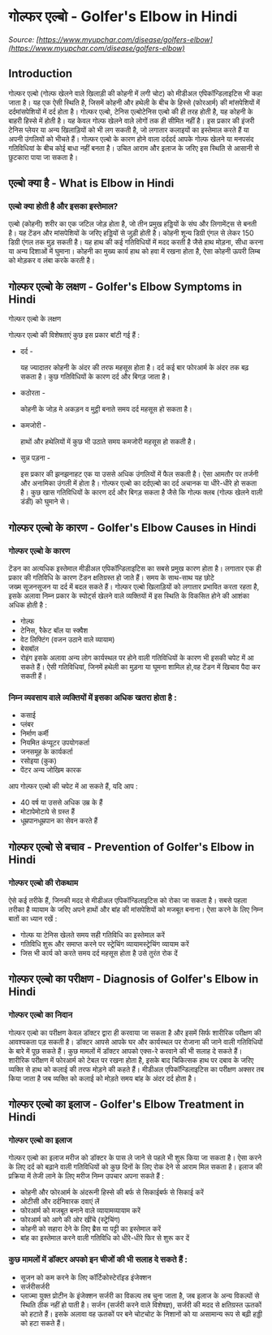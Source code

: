 # गोल्फर एल्बो - Golfer's Elbow in Hindi
_Source: [https://www.myupchar.com/disease/golfers-elbow](https://www.myupchar.com/disease/golfers-elbow)_

## Introduction
गोल्फर एल्बो (गोल्फ खेलने वाले खिलाड़ी की कोहनी में लगी चोट) को मीडीअल एपिकॉन्डिलाइटिस भी कहा जाता है। यह एक ऐसी स्थिति है, जिसमें कोहनी और हथेली के बीच के हिस्से (फोरआर्म) की मांसपेशियों में दर्दमांसपेशियों में दर्द होता है। गोल्फर एल्बो, टेनिस एल्बोटेनिस एल्बो की ही तरह होती है, यह कोहनी के बाहरी हिस्से में होती है। यह केवल गोल्फ खेलने वाले लोगों तक ही सीमित नहीं है।
इस प्रकार की इंजरी टेनिस प्लेयर या अन्य खिलाड़ियों को भी लग सकती है, जो लगातार कलाइयों का इस्तेमाल करते हैं या अपनी उंगलियों को भीचते हैं। गोल्फर एल्बो के कारण होने वाला दर्ददर्द आपके गोल्फ खेलने या मनपसंद गतिविधियां के बीच कोई बाधा नहीं बनता है। उचित आराम और इलाज के जरिए इस स्थिति से आसानी से छुटकारा पाया जा सकता है।

## एल्बो क्या है - What is Elbow in Hindi
### एल्बो क्या होती है और इसका इस्तेमाल?
एल्बो (कोहनी) शरीर का एक जटिल जोड़ होता है, जो तीन प्रमुख हड्डियों के संघ और लिगामेंट्स से बनती है। यह टेंडन और मांसपेशियों के जरिए हड्डियों से जुड़ी होती है। कोहनी शून्य डिग्री एंगल से लेकर 150 डिग्री एंगल तक मुड़ सकती है। यह हाथ की कई गतिविधियों में मदद करती है जैसे हाथ मोड़ना, सीधा करना या अन्य दिशाओं में घुमाना।
कोहनी का मुख्य कार्य हाथ को हवा में रखना होता है, ऐसा कोहनी ऊपरी लिम्ब को मोड़कर व लंबा करके करती है।

## गोल्फर एल्बो के लक्षण - Golfer's Elbow Symptoms in Hindi
गोल्फर एल्बो के लक्षण
गोल्फर एल्बो की विशेषताएं कुछ इस प्रकार बांटी गई हैं :
- दर्द -
	यह ज्यादातर कोहनी के अंदर की तरफ महसूस होता है। दर्द कई बार फोरआर्म के अंदर तक बढ़ सकता है। कुछ गतिविधियों के कारण दर्द और बिगड़ जाता है।
- कठोरता -
	कोहनी के जोड़ मे अकड़न व मुट्ठी बनाते समय दर्द महसूस हो सकता है।
- कमजोरी -
	हाथों और हथेलियों में कुछ भी उठाते समय कमजोरी महसूस हो सकती है।
- सुन्न पड़ना -
	इस प्रकार की झनझनाहट एक या उससे अधिक उंगलियों में फैल सकती है। ऐसा आमतौर पर तर्जनी और अनामिका उंगली में होता है।
गोल्फर एल्बो का दर्दएल्बो का दर्द अचानक या धीरे-धीरे हो सकता है। कुछ खास गतिविधियों के कारण दर्द और बिगड़ सकता है जैसे कि गोल्फ क्लब (गोल्फ खेलने वाली डंडी) को घुमाने से।

## गोल्फर एल्बो के कारण - Golfer's Elbow Causes in Hindi
### गोल्फर एल्बो के कारण
टेंडन का अत्यधिक इस्तेमाल मीडीअल एपिकॉन्डिलाइटिस का सबसे प्रमुख कारण होता है। लगातार एक ही प्रकार की गतिविधि के कारण टेंडन क्षतिग्रस्त हो जाते हैं। समय के साथ-साथ यह छोटे जख्म सूजनसूजन या दर्द में बदल सकते हैं।
गोल्फर एल्बो खिलाड़ियों को लगातार प्रभावित करता रहता है, इसके अलावा निम्न प्रकार के स्पोर्ट्स खेलने वाले व्यक्तियों में इस स्थिति के विकसित होने की आशंका अधिक होती है :
- गोल्फ
- टेनिस, रैकेट बॉल या स्क्वैश
- वेट लिफ्टिंग (वजन उठाने वाले व्यायाम)
- बेसबॉल
- रोइंग
इसके अलावा अन्य लोग कार्यस्थल पर होने वाली गतिविधियों के कारण भी इसकी चपेट में आ सकते हैं। ऐसी गतिविधियां, जिनमें हथेली का मुड़ना या घूमना शामिल हो,वह टेंडन में खिचाव पैदा कर सकती हैं।
### निम्न व्यवसाय वाले व्यक्तियों में इसका अधिक खतरा होता है :
- कसाई
- प्लंबर
- निर्माण कर्मी
- नियमित कंप्यूटर उपयोगकर्ता
- जनसमूह के कार्यकर्ता
- रसोइया (कुक)
- पेंटर
अन्य जोखिम कारक
आप गोल्फर एल्बो की चपेट में आ सकते हैं, यदि आप :
- 40 वर्ष या उससे अधिक उम्र के हैं
- मोटापेमोटापे से ग्रस्त हैं
- धूम्रपानधूम्रपान का सेवन करते हैं

## गोल्फर एल्बो से बचाव - Prevention of Golfer's Elbow in Hindi
### गोल्फर एल्बो की रोकथाम
ऐसे कई तरीके हैं, जिनकी मदद से मीडीअल एपिकॉन्डिलाइटिस को रोका जा सकता है। सबसे पहला तरीका है व्यायाम के जरिए अपने हाथों और बांह की मांसपेशियों को मजबूत बनाना। ऐसा करने के लिए निम्न बातों का ध्यान रखें :
- गोल्फ या टेनिस खेलते समय सही गतिविधि का इस्तेमाल करें
- गतिविधि शुरू और समाप्त करने पर स्ट्रेचिंग व्यायामस्ट्रेचिंग व्यायाम करें
- जिस भी कार्य को करते समय दर्द महसूस होता है उसे तुरंत रोक दें

## गोल्फर एल्बो का परीक्षण - Diagnosis of Golfer's Elbow in Hindi
### गोल्फर एल्बो का निदान
गोल्फर एल्बो का परीक्षण केवल डॉक्टर द्वारा ही करवाया जा सकता है और इसमें सिर्फ शारीरिक परीक्षण की आवश्यकता पड़ सकती है।
डॉक्टर आपसे आपके घर और कार्यस्थल पर रोजाना की जाने वाली गतिविधियों के बारे में पूछ सकते हैं। कुछ मामलों में डॉक्टर आपको एक्स-रे करवाने की भी सलाह दे सकते हैं।
शारीरिक परीक्षण में फोरआर्म को टेबल पर रखना होता है, इसके बाद चिकित्सक हाथ पर दबाव के जरिए व्यक्ति से हाथ को कलाई की तरफ मोड़ने की कहते हैं। मीडीअल एपिकॉन्डिलाइटिस का परीक्षण अक्सर तब किया जाता है जब व्यक्ति को कलाई को मोड़ते समय बांह के अंदर दर्द होता है।

## गोल्फर एल्बो का इलाज - Golfer's Elbow Treatment in Hindi
### गोल्फर एल्बो का इलाज
गोल्फर एल्बो का इलाज मरीज को डॉक्टर के पास ले जाने से पहले भी शुरू किया जा सकता है। ऐसा करने के लिए दर्द को बढ़ाने वाली गतिविधियों को कुछ दिनों के लिए रोक देने से आराम मिल सकता है। इलाज की प्रक्रिया में तेजी लाने के लिए मरीज निम्न उपचार अपना सकते हैं :
- कोहनी और फोरआर्म के अंदरूनी हिस्से की बर्फ से सिकाईबर्फ से सिकाई करें
- ओटीसी और दर्दनिवारक दवाएं लें
- फोरआर्म को मजबूत बनाने वाले व्यायामव्यायाम करें
- फोरआर्म को आगे की ओर खींचे (स्ट्रेचिंग)
- कोहनी को सहारा देने के लिए ब्रैस या पट्टी का इस्तेमाल करें
- बांह का इस्तेमाल करने वाली गतिविधि को धीरे-धीरे फिर से शुरू कर दें
### कुछ मामलों में डॉक्टर अपको इन चीजों की भी सलाह दे सकते हैं :
- सूजन को कम करने के लिए कॉर्टिकोस्टेरॉइड इंजेक्शन
- सर्जरीसर्जरी
- प्लाज्मा युक्त प्रोटीन के इंजेक्शन
सर्जरी का विकल्प तब चुना जाता है, जब इलाज के अन्य विकल्पों से स्थिति ठीक नहीं हो पाती है। सर्जन (सर्जरी करने वाले विशेषज्ञ), सर्जरी की मदद से क्षतिग्रस्त ऊतकों को हटाते हैं। इसके अलावा वह ऊतकों पर बने चोटचोट के निशानों को या असामान्य रूप से बढ़ी हड्डी को हटा सकते हैं।

